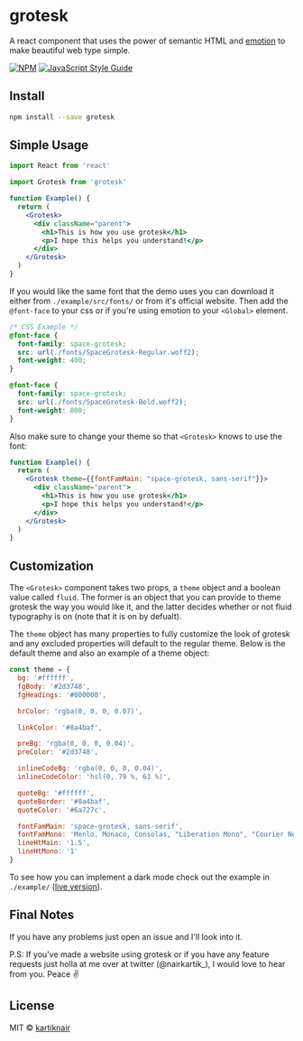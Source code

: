 # grotesk

A react component that uses the power of semantic HTML and [emotion](https://emotion.sh) to make beautiful web type simple.

[![NPM](https://img.shields.io/npm/v/grotesk.svg)](https://www.npmjs.com/package/grotesk) [![JavaScript Style Guide](https://img.shields.io/badge/code_style-standard-brightgreen.svg)](https://standardjs.com)

## Install

```bash
npm install --save grotesk
```

## Simple Usage

```jsx
import React from 'react'

import Grotesk from 'grotesk'

function Example() {
  return (
    <Grotesk>
      <div className="parent">
        <h1>This is how you use grotesk</h1>
        <p>I hope this helps you understand!</p>
      </div>
    </Grotesk>
  )
}
```
If you would like the same font that the demo uses you can download it either from `./example/src/fonts/` or from it's official website. Then add the `@font-face` to your css or if you're using emotion to your `<Global>` element.

```css
/* CSS Example */
@font-face {
  font-family: space-grotesk;
  src: url(./fonts/SpaceGrotesk-Regular.woff2);
  font-weight: 400;
}

@font-face {
  font-family: space-grotesk;
  src: url(./fonts/SpaceGrotesk-Bold.woff2);
  font-weight: 800;
}
```

Also make sure to change your theme so that `<Grotesk>` knows to use the font:

```jsx
function Example() {
  return (
    <Grotesk theme={{fontFamMain: "space-grotesk, sans-serif"}}>
      <div className="parent">
        <h1>This is how you use grotesk</h1>
        <p>I hope this helps you understand!</p>
      </div>
    </Grotesk>
  )
}
```

## Customization

The `<Grotesk>` component takes two props, a `theme` object and a boolean value called `fluid`. The former is an object that you can provide to theme grotesk the way you would like it, and the latter decides whether or not fluid typography is on (note that it is on by defualt).

The `theme` object has many properties to fully customize the look of grotesk and any excluded properties will default to the regular theme. Below is the default theme and also an example of a theme object:

```js
const theme = {
  bg: '#ffffff',
  fgBody: '#2d3748',
  fgHeadings: '#000000',

  hrColor: 'rgba(0, 0, 0, 0.07)',

  linkColor: '#8a4baf',

  preBg: 'rgba(0, 0, 0, 0.04)',
  preColor: '#2d3748',

  inlineCodeBg: 'rgba(0, 0, 0, 0.04)',
  inlineCodeColor: 'hsl(0, 79 %, 63 %)',

  quoteBg: '#ffffff',
  quoteBorder: '#8a4baf',
  quoteColor: '#6a727c',

  fontFamMain: 'space-grotesk, sans-serif',
  fontFamMono: 'Menlo, Monaco, Consolas, "Liberation Mono", "Courier New" monospace',
  lineHtMain: '1.5',
  lineHtMono: '1'
}
```

To see how you can implement a dark mode check out the example in `./example/` ([live version](https://grotesk.now.sh)).

## Final Notes

If you have any problems just open an issue and I'll look into it.

P.S: If you've made a website using grotesk or if you have any feature requests just holla at me over at twitter (@nairkartik\_), I would love to hear from you. Peace :v:

## License

MIT © [kartiknair](https://github.com/kartiknair)
